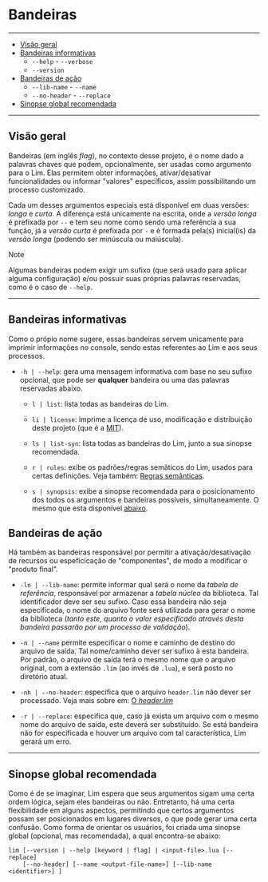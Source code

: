 # Bandeiras

---

* [Visão geral](#visão-geral)
* [Bandeiras informativas](#bandeiras-informativas)
	* `--help` - `--verbose`
	* `--version`
* [Bandeiras de ação](#bandeiras-de-ação)
	* `--lib-name` - `--name`
	* `--no-header` - `--replace`
* [Sinopse global recomendada](#sinopse-global-recomendada)

---

## Visão geral

Bandeiras (em inglês *flag*), no contexto desse projeto, é o nome dado a palavras
chaves que podem, opcionalmente, ser usadas como argumento para o Lim. Elas permitem
obter informações, ativar/desativar funcionalidades ou informar "valores" específicos,
assim possibilitando um processo customizado.

Cada um desses argumentos especiais está disponível em duas versões: *longa* e
*curta*. A diferença está unicamente na escrita, onde a *versão longa* é prefixada por
`--` e tem seu nome como sendo uma referência a sua função, já a *versão curta* é prefixada
por `-` e é formada pela(s) inicial(is) da *versão longa* (podendo ser minúscula ou
maiúscula).

> [!NOTE]
> Algumas bandeiras podem exigir um sufixo (que será usado para aplicar alguma 
> configuração) e/ou possuir suas próprias palavras reservadas, como é o caso de
> `--help`.

---

## Bandeiras informativas

Como o própio nome sugere, essas bandeiras servem unicamente para imprimir
informações no console, sendo estas referentes ao Lim e aos seus processos.

* `-h | --help`: gera uma mensagem informativa com base no seu sufixo opcional, que pode
ser **qualquer** bandeira ou uma das palavras reservadas abaixo.

	* `l | list`: lista todas as bandeiras do Lim.
	
	* `li | license`: imprime a licença de uso, modificação e distribuição deste projeto
	(que é a [MIT](https://github.com/duckafire/lim/blob/main/LICENSE)).
	
	* `ls | list-syn`: lista todas as bandeiras do Lim, junto a sua sinopse recomendada.

	* `r | rules`: exibe os padrões/regras semâticos do Lim, usados para certas definições.
	Veja também: [Regras semânticas](https://github.com/duckafire/blob/main/docs/regras-semanticas.md).

	* `s | synopsis`: exibe a sinopse recomendada para o posicionamento dos todos os
	argumentos e bandeiras possíveis, simultaneamente. O mesmo que esta disponível
	[abaixo](#sinopse-global-recomendada).

## Bandeiras de ação

Há também as bandeiras responsável por permitir a ativação/desativação de recursos
ou espeficicação de "componentes", de modo a modificar o "produto final".

* `-ln | --lib-name`: permite informar qual será o nome da *tabela de referência*,
responsável por armazenar a *tabela núcleo* da biblioteca. Tal identificador deve ser
seu sufixo. Caso essa bandeira não seja especificada, o nome do arquivo fonte será
utilizada para gerar o nome da biblioteca (*tanto este, quanto o valor especificado
através desta bandeira passarão por um processo de validação*).

* `-n | --name` permite especificar o nome e caminho de destino do arquivo de saída. Tal
nome/caminho dever ser sufixo à esta bandeira. Por padrão, o arquivo de saída terá o
mesmo nome que o arquivo original, com a extensão `.lim` (ao invés de `.lua`), e
será posto no diretório atual.

* `-nh | --no-header`: especifica que o arquivo `header.lim` não dever ser processado.
Veja mais sobre em: [O *header.lim*](https://github.com/duckafire/blob/main/docs/o-header-lim.md)

* `-r | --replace`: especifica que, caso já exista um arquivo com o mesmo nome do arquivo
de saída, este deverá ser substituído. Se está bandeira não for especificada e houver um
arquivo com tal característica, Lim gerará um erro.

---

## Sinopse global recomendada

Como é de se imaginar, Lim espera que seus argumentos sigam uma certa ordem lógica,
sejam eles bandeiras ou não. Entretanto, há uma certa flexibilidade em alguns aspectos,
permitindo que certos argumentos possam ser posicionados em lugares diversos, o que pode
gerar uma certa confusão. Como forma de orientar os usuários, foi criada uma sinopse
global (opcional, mas recomendada), a qual encontra-se abaixo:

```
lim [--version | --help [keyword | flag] | <input-file>.lua [--replace]
    [--no-header] [--name <output-file-name>] [--lib-name <identifier>] ]

```

